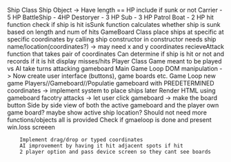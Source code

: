 
Ship Class
    Ship Object
        -> Have length == HP 
        include if sunk or not
        Carrier - 5 HP
        BattleShip - 4HP
        Destoryer - 3 HP
        Sub - 3 HP
        Patrol Boat - 2 HP
    hit function
        check if ship is hit
    isSunk function
        calculates whether ship is sunk based on length and num of hits
GameBoard Class
    place ships at specific at specific coordinates by calling ship constructor
        in constructor needs ship name/location(coordinates?) -> may need x and y coordinates
    recieveAttack function that takes pair of coordinates
        Can determine if ship is hit or not and records if it is hit
        display misses/hits
    Player Class
        Game meant to be played vs AI 
        take turns attacking gameboard
    Main Game Loop DOM manipulation
        -> Now create user interface (buttons), game boards etc. 
    Game Loop 
        new game
            Players//Gameboard//Populatie gameboard with PREDETERMINED coordinates -> implement system to place ships later
        Render HTML using gameboard facotry
        attacks -> let user click gameboard -> make the board button 
            Side by side view of both the active gameboard and the player own game board? maybe show active ship location? 
        Should not need more functions/objects all is provided
            Check if gmaeloop is done and present win.loss screeen 

        Implement drag/drop or typed coordinates
        AI improvement by having it hit adjacent spots if hit 
        2 player option and pass device screen so they cant see boards
